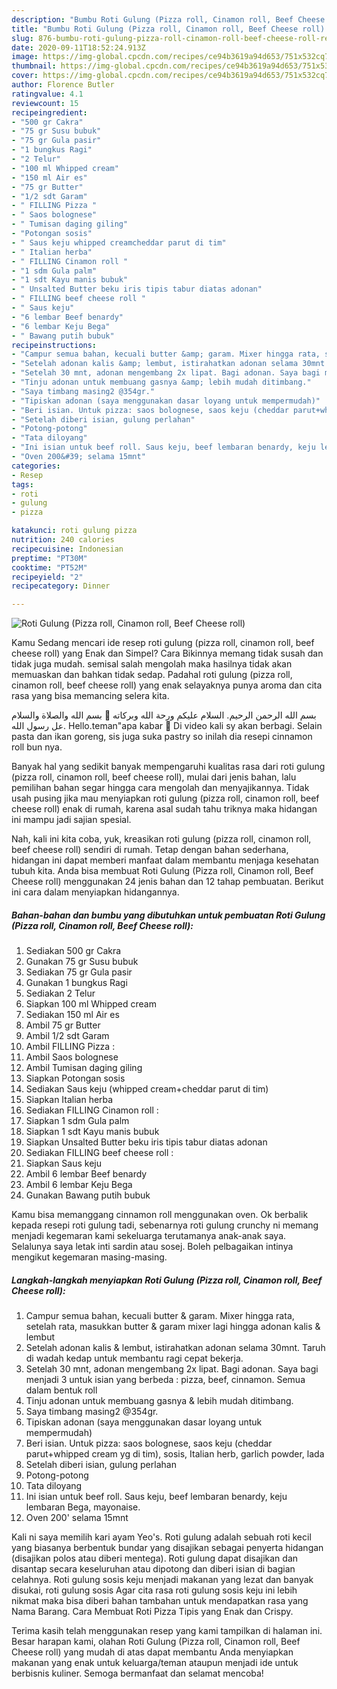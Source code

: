 ```yaml
---
description: "Bumbu Roti Gulung (Pizza roll, Cinamon roll, Beef Cheese roll) | Resep Membuat Roti Gulung (Pizza roll, Cinamon roll, Beef Cheese roll) Yang Bikin Ngiler"
title: "Bumbu Roti Gulung (Pizza roll, Cinamon roll, Beef Cheese roll) | Resep Membuat Roti Gulung (Pizza roll, Cinamon roll, Beef Cheese roll) Yang Bikin Ngiler"
slug: 876-bumbu-roti-gulung-pizza-roll-cinamon-roll-beef-cheese-roll-resep-membuat-roti-gulung-pizza-roll-cinamon-roll-beef-cheese-roll-yang-bikin-ngiler
date: 2020-09-11T18:52:24.913Z
image: https://img-global.cpcdn.com/recipes/ce94b3619a94d653/751x532cq70/roti-gulung-pizza-roll-cinamon-roll-beef-cheese-roll-foto-resep-utama.jpg
thumbnail: https://img-global.cpcdn.com/recipes/ce94b3619a94d653/751x532cq70/roti-gulung-pizza-roll-cinamon-roll-beef-cheese-roll-foto-resep-utama.jpg
cover: https://img-global.cpcdn.com/recipes/ce94b3619a94d653/751x532cq70/roti-gulung-pizza-roll-cinamon-roll-beef-cheese-roll-foto-resep-utama.jpg
author: Florence Butler
ratingvalue: 4.1
reviewcount: 15
recipeingredient:
- "500 gr Cakra"
- "75 gr Susu bubuk"
- "75 gr Gula pasir"
- "1 bungkus Ragi"
- "2 Telur"
- "100 ml Whipped cream"
- "150 ml Air es"
- "75 gr Butter"
- "1/2 sdt Garam"
- " FILLING Pizza "
- " Saos bolognese"
- " Tumisan daging giling"
- "Potongan sosis"
- " Saus keju whipped creamcheddar parut di tim"
- " Italian herba"
- " FILLING Cinamon roll "
- "1 sdm Gula palm"
- "1 sdt Kayu manis bubuk"
- " Unsalted Butter beku iris tipis tabur diatas adonan"
- " FILLING beef cheese roll "
- " Saus keju"
- "6 lembar Beef benardy"
- "6 lembar Keju Bega"
- " Bawang putih bubuk"
recipeinstructions:
- "Campur semua bahan, kecuali butter &amp; garam. Mixer hingga rata, setelah rata, masukkan butter &amp; garam mixer lagi hingga adonan kalis &amp; lembut"
- "Setelah adonan kalis &amp; lembut, istirahatkan adonan selama 30mnt. Taruh di wadah kedap untuk membantu ragi cepat bekerja."
- "Setelah 30 mnt, adonan mengembang 2x lipat. Bagi adonan. Saya bagi menjadi 3 untuk isian yang berbeda : pizza, beef, cinnamon. Semua dalam bentuk roll"
- "Tinju adonan untuk membuang gasnya &amp; lebih mudah ditimbang."
- "Saya timbang masing2 @354gr."
- "Tipiskan adonan (saya menggunakan dasar loyang untuk mempermudah)"
- "Beri isian. Untuk pizza: saos bolognese, saos keju (cheddar parut+whipped cream yg di tim), sosis, Italian herb, garlich powder, lada"
- "Setelah diberi isian, gulung perlahan"
- "Potong-potong"
- "Tata diloyang"
- "Ini isian untuk beef roll. Saus keju, beef lembaran benardy, keju lembaran Bega, mayonaise."
- "Oven 200&#39; selama 15mnt"
categories:
- Resep
tags:
- roti
- gulung
- pizza

katakunci: roti gulung pizza 
nutrition: 240 calories
recipecuisine: Indonesian
preptime: "PT30M"
cooktime: "PT52M"
recipeyield: "2"
recipecategory: Dinner

---
```



![Roti Gulung (Pizza roll, Cinamon roll, Beef Cheese roll)](https://img-global.cpcdn.com/recipes/ce94b3619a94d653/751x532cq70/roti-gulung-pizza-roll-cinamon-roll-beef-cheese-roll-foto-resep-utama.jpg)

Kamu Sedang mencari ide resep roti gulung (pizza roll, cinamon roll, beef cheese roll) yang Enak dan Simpel? Cara Bikinnya memang tidak susah dan tidak juga mudah. semisal salah mengolah maka hasilnya tidak akan memuaskan dan bahkan tidak sedap. Padahal roti gulung (pizza roll, cinamon roll, beef cheese roll) yang enak selayaknya punya aroma dan cita rasa yang bisa memancing selera kita.

بسم الله الرحمن الرحيم. السلام عليكم ورحة الله وبركاته 🙏 بسم الله والصلاة والسلام عل رسول الله. Hello.teman&#34;apa kabar 🙋 Di video kali sy akan berbagi. Selain pasta dan ikan goreng, sis juga suka pastry so inilah dia resepi cinnamon roll bun nya.

Banyak hal yang sedikit banyak mempengaruhi kualitas rasa dari roti gulung (pizza roll, cinamon roll, beef cheese roll), mulai dari jenis bahan, lalu pemilihan bahan segar hingga cara mengolah dan menyajikannya. Tidak usah pusing jika mau menyiapkan roti gulung (pizza roll, cinamon roll, beef cheese roll) enak di rumah, karena asal sudah tahu triknya maka hidangan ini mampu jadi sajian spesial.


Nah, kali ini kita coba, yuk, kreasikan roti gulung (pizza roll, cinamon roll, beef cheese roll) sendiri di rumah. Tetap dengan bahan sederhana, hidangan ini dapat memberi manfaat dalam membantu menjaga kesehatan tubuh kita. Anda bisa membuat Roti Gulung (Pizza roll, Cinamon roll, Beef Cheese roll) menggunakan 24 jenis bahan dan 12 tahap pembuatan. Berikut ini cara dalam menyiapkan hidangannya.

<!--inarticleads1-->

##### Bahan-bahan dan bumbu yang dibutuhkan untuk pembuatan Roti Gulung (Pizza roll, Cinamon roll, Beef Cheese roll):

1. Sediakan 500 gr Cakra
1. Gunakan 75 gr Susu bubuk
1. Sediakan 75 gr Gula pasir
1. Gunakan 1 bungkus Ragi
1. Sediakan 2 Telur
1. Siapkan 100 ml Whipped cream
1. Sediakan 150 ml Air es
1. Ambil 75 gr Butter
1. Ambil 1/2 sdt Garam
1. Ambil  FILLING Pizza :
1. Ambil  Saos bolognese
1. Ambil  Tumisan daging giling
1. Siapkan Potongan sosis
1. Sediakan  Saus keju (whipped cream+cheddar parut di tim)
1. Siapkan  Italian herba
1. Sediakan  FILLING Cinamon roll :
1. Siapkan 1 sdm Gula palm
1. Siapkan 1 sdt Kayu manis bubuk
1. Siapkan  Unsalted Butter beku iris tipis tabur diatas adonan
1. Sediakan  FILLING beef cheese roll :
1. Siapkan  Saus keju
1. Ambil 6 lembar Beef benardy
1. Ambil 6 lembar Keju Bega
1. Gunakan  Bawang putih bubuk


Kamu bisa memanggang cinnamon roll menggunakan oven. Ok berbalik kepada resepi roti gulung tadi, sebenarnya roti gulung crunchy ni memang menjadi kegemaran kami sekeluarga terutamanya anak-anak saya. Selalunya saya letak inti sardin atau sosej. Boleh pelbagaikan intinya mengikut kegemaran masing-masing. 

<!--inarticleads2-->

##### Langkah-langkah menyiapkan Roti Gulung (Pizza roll, Cinamon roll, Beef Cheese roll):

1. Campur semua bahan, kecuali butter &amp; garam. Mixer hingga rata, setelah rata, masukkan butter &amp; garam mixer lagi hingga adonan kalis &amp; lembut
1. Setelah adonan kalis &amp; lembut, istirahatkan adonan selama 30mnt. Taruh di wadah kedap untuk membantu ragi cepat bekerja.
1. Setelah 30 mnt, adonan mengembang 2x lipat. Bagi adonan. Saya bagi menjadi 3 untuk isian yang berbeda : pizza, beef, cinnamon. Semua dalam bentuk roll
1. Tinju adonan untuk membuang gasnya &amp; lebih mudah ditimbang.
1. Saya timbang masing2 @354gr.
1. Tipiskan adonan (saya menggunakan dasar loyang untuk mempermudah)
1. Beri isian. Untuk pizza: saos bolognese, saos keju (cheddar parut+whipped cream yg di tim), sosis, Italian herb, garlich powder, lada
1. Setelah diberi isian, gulung perlahan
1. Potong-potong
1. Tata diloyang
1. Ini isian untuk beef roll. Saus keju, beef lembaran benardy, keju lembaran Bega, mayonaise.
1. Oven 200&#39; selama 15mnt


Kali ni saya memilih kari ayam Yeo&#39;s. Roti gulung adalah sebuah roti kecil yang biasanya berbentuk bundar yang disajikan sebagai penyerta hidangan (disajikan polos atau diberi mentega). Roti gulung dapat disajikan dan disantap secara keseluruhan atau dipotong dan diberi isian di bagian celahnya. Roti gulung sosis keju menjadi makanan yang lezat dan banyak disukai, roti gulung sosis Agar cita rasa roti gulung sosis keju ini lebih nikmat maka bisa diberi bahan tambahan untuk mendapatkan rasa yang Nama Barang. Cara Membuat Roti Pizza Tipis yang Enak dan Crispy. 

Terima kasih telah menggunakan resep yang kami tampilkan di halaman ini. Besar harapan kami, olahan Roti Gulung (Pizza roll, Cinamon roll, Beef Cheese roll) yang mudah di atas dapat membantu Anda menyiapkan makanan yang enak untuk keluarga/teman ataupun menjadi ide untuk berbisnis kuliner. Semoga bermanfaat dan selamat mencoba!
